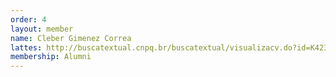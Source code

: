 ```yaml
---
order: 4
layout: member
name: Cleber Gimenez Correa
lattes: http://buscatextual.cnpq.br/buscatextual/visualizacv.do?id=K4239809D8
membership: Alumni
---
```

